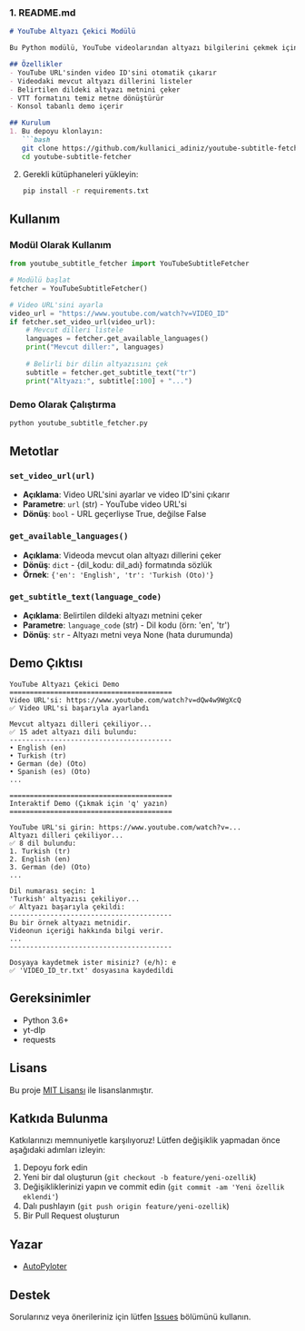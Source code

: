 ### 1. README.md
```markdown
# YouTube Altyazı Çekici Modülü

Bu Python modülü, YouTube videolarından altyazı bilgilerini çekmek için kullanılır. Hem manuel hem de otomatik altyazıları destekler.

## Özellikler
- YouTube URL'sinden video ID'sini otomatik çıkarır
- Videodaki mevcut altyazı dillerini listeler
- Belirtilen dildeki altyazı metnini çeker
- VTT formatını temiz metne dönüştürür
- Konsol tabanlı demo içerir

## Kurulum
1. Bu depoyu klonlayın:
   ```bash
   git clone https://github.com/kullanici_adiniz/youtube-subtitle-fetcher.git
   cd youtube-subtitle-fetcher
   ```

2. Gerekli kütüphaneleri yükleyin:
   ```bash
   pip install -r requirements.txt
   ```

## Kullanım
### Modül Olarak Kullanım
```python
from youtube_subtitle_fetcher import YouTubeSubtitleFetcher

# Modülü başlat
fetcher = YouTubeSubtitleFetcher()

# Video URL'sini ayarla
video_url = "https://www.youtube.com/watch?v=VIDEO_ID"
if fetcher.set_video_url(video_url):
    # Mevcut dilleri listele
    languages = fetcher.get_available_languages()
    print("Mevcut diller:", languages)
    
    # Belirli bir dilin altyazısını çek
    subtitle = fetcher.get_subtitle_text("tr")
    print("Altyazı:", subtitle[:100] + "...")
```

### Demo Olarak Çalıştırma
```bash
python youtube_subtitle_fetcher.py
```

## Metotlar
### `set_video_url(url)`
- **Açıklama**: Video URL'sini ayarlar ve video ID'sini çıkarır
- **Parametre**: `url` (str) - YouTube video URL'si
- **Dönüş**: `bool` - URL geçerliyse True, değilse False

### `get_available_languages()`
- **Açıklama**: Videoda mevcut olan altyazı dillerini çeker
- **Dönüş**: `dict` - {dil_kodu: dil_adı} formatında sözlük
- **Örnek**: `{'en': 'English', 'tr': 'Turkish (Oto)'}`

### `get_subtitle_text(language_code)`
- **Açıklama**: Belirtilen dildeki altyazı metnini çeker
- **Parametre**: `language_code` (str) - Dil kodu (örn: 'en', 'tr')
- **Dönüş**: `str` - Altyazı metni veya None (hata durumunda)

## Demo Çıktısı
```
YouTube Altyazı Çekici Demo
========================================
Video URL'si: https://www.youtube.com/watch?v=dQw4w9WgXcQ
✅ Video URL'si başarıyla ayarlandı

Mevcut altyazı dilleri çekiliyor...
✅ 15 adet altyazı dili bulundu:
----------------------------------------
• English (en)
• Turkish (tr)
• German (de) (Oto)
• Spanish (es) (Oto)
...

========================================
Interaktif Demo (Çıkmak için 'q' yazın)
========================================

YouTube URL'si girin: https://www.youtube.com/watch?v=...
Altyazı dilleri çekiliyor...
✅ 8 dil bulundu:
1. Turkish (tr)
2. English (en)
3. German (de) (Oto)
...

Dil numarası seçin: 1
'Turkish' altyazısı çekiliyor...
✅ Altyazı başarıyla çekildi:
----------------------------------------
Bu bir örnek altyazı metnidir.
Videonun içeriği hakkında bilgi verir.
...
----------------------------------------

Dosyaya kaydetmek ister misiniz? (e/h): e
✅ 'VIDEO_ID_tr.txt' dosyasına kaydedildi
```

## Gereksinimler
- Python 3.6+
- yt-dlp
- requests

## Lisans
Bu proje [MIT Lisansı](LICENSE) ile lisanslanmıştır.

## Katkıda Bulunma
Katkılarınızı memnuniyetle karşılıyoruz! Lütfen değişiklik yapmadan önce aşağıdaki adımları izleyin:
1. Depoyu fork edin
2. Yeni bir dal oluşturun (`git checkout -b feature/yeni-ozellik`)
3. Değişikliklerinizi yapın ve commit edin (`git commit -am 'Yeni özellik eklendi'`)
4. Dalı pushlayın (`git push origin feature/yeni-ozellik`)
5. Bir Pull Request oluşturun

## Yazar
- [AutoPyloter](https://github.com/AutoPyloter)

## Destek
Sorularınız veya önerileriniz için lütfen [Issues](https://github.com/AutoPyloter/youtube-subtitle-fetcher/issues) bölümünü kullanın.
```

